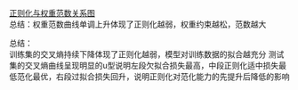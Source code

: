 [正则化与权重范数关系图](https://github.com/lilynasari/machine_learning_basics/blob/6548a708748b97b2138e0c2dcf25d18f81072428/images/regularization%EF%BC%883%EF%BC%89.png)  
总结：权重范数曲线单调上升体现了正则化越弱，权重约束越松，范数越大

总结：  
训练集的交叉熵持续下降体现了正则化越弱，模型对训练数据的拟合越充分
测试集的交叉熵曲线呈现明显的u型说明左段欠拟合损失最高，中段正则化适中损失最低范化最优，右段过拟合损失回升，说明正则化对范化能力的先提升后降低的影响  
    
